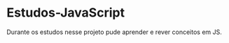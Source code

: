 # Estudos-JavaScript
<p>Durante os estudos nesse projeto pude aprender e rever conceitos em JS.</p>
